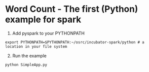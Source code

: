 Word Count - The first (Python) example for spark
========================================

1. Add pyspark to your PYTHONPATH
```
export PYTHONPATH=$PYTHONPATH:~/osrc/incubator-spark/python # a location in your file system
```

2. Run the example
```
python SimpleApp.py
```

